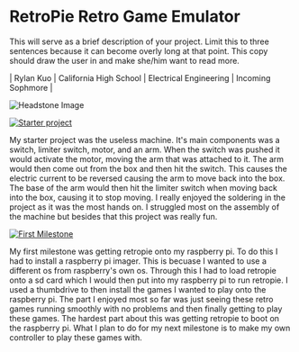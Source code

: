 ﻿# RetroPie Retro Game Emulator
This will serve as a brief description of your project. Limit this to three sentences because it can become overly long at that point. This copy should draw the user in and make she/him want to read more.

| Rylan Kuo | California High School | Electrical Engineering | Incoming Sophmore |

![Headstone Image](https://bluestampengineering.com/wp-content/uploads/2016/05/improve.jpg)
  
[![Starter project](https://res.cloudinary.com/marcomontalbano/image/upload/v1655914401/video_to_markdown/images/youtube--cLZHildWNxU-c05b58ac6eb4c4700831b2b3070cd403.jpg)](https://www.youtube.com/watch?v=cLZHildWNxU "Starter Project")

My starter project was the useless machine. It's main components was a switch, limiter switch, motor, and an arm. When the switch was pushed it would activate the motor, moving the arm that was attached to it. The arm would then come out from the box and then hit the switch. This causes the electric current to be reversed causing the arm to move back into the box. The base of the arm would then hit the limiter switch when moving back into the box, causing it to stop moving. I really enjoyed the soldering in the project as it was the most hands on. I struggled most on the assembly of the machine but besides that this project was really fun.

[![First Milestone](https://res.cloudinary.com/marcomontalbano/image/upload/v1656086228/video_to_markdown/images/youtube--pKgfXtdNqD4-c05b58ac6eb4c4700831b2b3070cd403.jpg)](https://www.youtube.com/watch?v=pKgfXtdNqD4 "First Milestone")

My first milestone was getting retropie onto my raspberry pi. To do this I had to install a raspberry pi imager. This is becuase I wanted to use a different os from raspberry's own os. Through this I had to load retropie onto a sd card which I would then put into my raspberry pi to run retropie. I used a thumbdrive to then install the games I wanted to play onto the raspberry pi. The part I enjoyed most so far was just seeing these retro games running smoothly with no problems and then finally getting to play these games. The hardest part about this was getting retropie to boot on the raspberry pi. What I plan to do for my next milestone is to make my own controller to play these games with.
